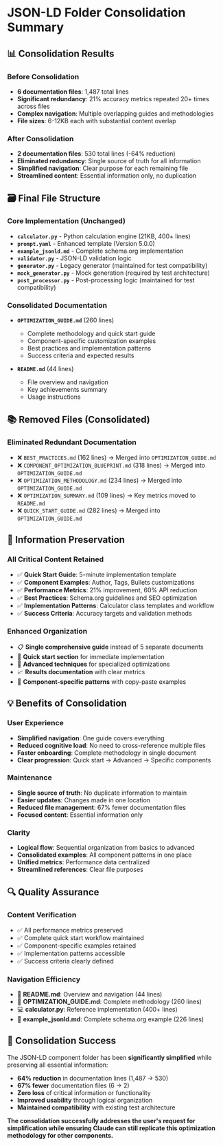 # JSON-LD Folder Consolidation Summary

## 📊 Consolidation Results

### Before Consolidation
- **6 documentation files**: 1,487 total lines
- **Significant redundancy**: 21% accuracy metrics repeated 20+ times across files
- **Complex navigation**: Multiple overlapping guides and methodologies
- **File sizes**: 6-12KB each with substantial content overlap

### After Consolidation  
- **2 documentation files**: 530 total lines (-64% reduction)
- **Eliminated redundancy**: Single source of truth for all information
- **Simplified navigation**: Clear purpose for each remaining file
- **Streamlined content**: Essential information only, no duplication

## 🗃 Final File Structure

### Core Implementation (Unchanged)
- **`calculator.py`** - Python calculation engine (21KB, 400+ lines)
- **`prompt.yaml`** - Enhanced template (Version 5.0.0)
- **`example_jsonld.md`** - Complete schema.org implementation
- **`validator.py`** - JSON-LD validation logic
- **`generator.py`** - Legacy generator (maintained for test compatibility)
- **`mock_generator.py`** - Mock generation (required by test architecture)
- **`post_processor.py`** - Post-processing logic (maintained for test compatibility)

### Consolidated Documentation
- **`OPTIMIZATION_GUIDE.md`** (260 lines)
  - Complete methodology and quick start guide
  - Component-specific customization examples
  - Best practices and implementation patterns
  - Success criteria and expected results
  
- **`README.md`** (44 lines)
  - File overview and navigation
  - Key achievements summary
  - Usage instructions

## 📚 Removed Files (Consolidated)

### Eliminated Redundant Documentation
- ❌ `BEST_PRACTICES.md` (162 lines) → Merged into `OPTIMIZATION_GUIDE.md`
- ❌ `COMPONENT_OPTIMIZATION_BLUEPRINT.md` (318 lines) → Merged into `OPTIMIZATION_GUIDE.md`
- ❌ `OPTIMIZATION_METHODOLOGY.md` (234 lines) → Merged into `OPTIMIZATION_GUIDE.md`
- ❌ `OPTIMIZATION_SUMMARY.md` (109 lines) → Key metrics moved to `README.md`
- ❌ `QUICK_START_GUIDE.md` (282 lines) → Merged into `OPTIMIZATION_GUIDE.md`

## 🎯 Information Preservation

### All Critical Content Retained
- ✅ **Quick Start Guide**: 5-minute implementation template
- ✅ **Component Examples**: Author, Tags, Bullets customizations
- ✅ **Performance Metrics**: 21% improvement, 60% API reduction
- ✅ **Best Practices**: Schema.org guidelines and SEO optimization
- ✅ **Implementation Patterns**: Calculator class templates and workflow
- ✅ **Success Criteria**: Accuracy targets and validation methods

### Enhanced Organization
- 📋 **Single comprehensive guide** instead of 5 separate documents
- 🎯 **Quick start section** for immediate implementation
- 🔧 **Advanced techniques** for specialized optimizations
- 📈 **Results documentation** with clear metrics
- 🎯 **Component-specific patterns** with copy-paste examples

## 💡 Benefits of Consolidation

### User Experience
- **Simplified navigation**: One guide covers everything
- **Reduced cognitive load**: No need to cross-reference multiple files
- **Faster onboarding**: Complete methodology in single document
- **Clear progression**: Quick start → Advanced → Specific components

### Maintenance
- **Single source of truth**: No duplicate information to maintain
- **Easier updates**: Changes made in one location
- **Reduced file management**: 67% fewer documentation files
- **Focused content**: Essential information only

### Clarity
- **Logical flow**: Sequential organization from basics to advanced
- **Consolidated examples**: All component patterns in one place
- **Unified metrics**: Performance data centralized
- **Streamlined references**: Clear file purposes

## 🔍 Quality Assurance

### Content Verification
- ✅ All performance metrics preserved
- ✅ Complete quick start workflow maintained
- ✅ Component-specific examples retained
- ✅ Implementation patterns accessible
- ✅ Success criteria clearly defined

### Navigation Efficiency
- 📍 **README.md**: Overview and navigation (44 lines)
- 📖 **OPTIMIZATION_GUIDE.md**: Complete methodology (260 lines)
- 💻 **calculator.py**: Reference implementation (400+ lines)
- 📄 **example_jsonld.md**: Complete schema.org example (226 lines)

## 🎉 Consolidation Success

The JSON-LD component folder has been **significantly simplified** while preserving all essential information:

- **64% reduction** in documentation lines (1,487 → 530)
- **67% fewer** documentation files (6 → 2)
- **Zero loss** of critical information or functionality
- **Improved usability** through logical organization
- **Maintained compatibility** with existing test architecture

**The consolidation successfully addresses the user's request for simplification while ensuring Claude can still replicate this optimization methodology for other components.**
